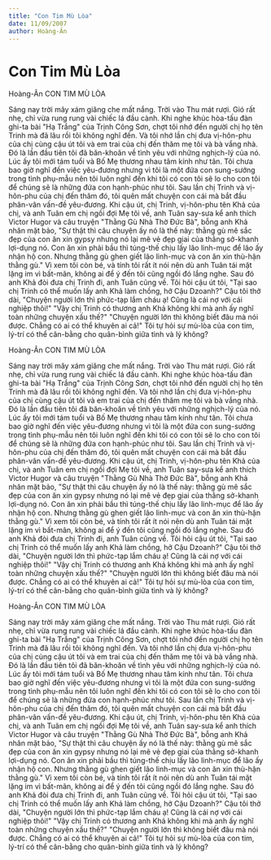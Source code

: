 ```yaml
---
title: "Con Tim Mù Lòa"
date: 11/09/2007
author: Hoàng-Ân
---
```


# Con Tim Mù Lòa

Hoàng-Ân
CON TIM MÙ LÒA


   Sáng nay trời mây xám giăng che mất nắng.  Trời vào Thu mát rượi.  Gió rất nhẹ, chỉ vừa rung rung vài chiếc lá đầu cành.  Khi nghe khúc hòa-tấu đàn ghi-ta bài "Hạ Trắng" của Trịnh Công Sơn, chợt tôi nhớ đến người chị họ tên Trinh mà đã lâu rồi tôi không nghĩ đến.  Và tôi nhớ lần chị đưa vị-hôn-phu của chị cùng cậu út tôi và em trai của chị đến thăm mẹ tôi và bà vắng nhà.  Đó là lần đầu tiên tôi đã băn-khoăn về tình yêu với những nghịch-lý của nó.
    Lúc ấy tôi mới tám tuổi và Bố Mẹ thương nhau tâm kính như tân.  Tôi chưa bao giờ nghĩ đến việc yêu-đương nhưng vì tôi là một đứa con sung-sướng trong tình phụ-mẫu nên tôi luôn nghĩ đến khi tôi có con tôi sẽ lo cho con tôi để chúng sẽ là những đứa con hạnh-phúc như tôi.  Sau lần chị Trinh và vị-hôn-phu của chị đến thăm đó, tôi quên mất chuyện con cái mà bắt đầu phân-vân vấn-đề yêu-đương.
   Khi cậu út, chị Trinh, vị-hôn-phu tên Khả của chị, và anh Tuân em chị ngồi đợi Mẹ tôi về, anh Tuân say-sưa kể anh thích Victor Hugor và câu truyện "Thằng Gù Nhà Thờ Đức Bà", bỗng anh Khả nhăn mặt bảo, "Sự thật thì câu chuyện ấy nó là thế này: thằng gù mê sắc đẹp của con ăn xin gypsy nhưng nó lại mê vẻ đẹp giai của thằng sở-khanh lợi-dụng nó.  Con ăn xin phải bầu thì túng-thế chịu lấy lão linh-mục để lão ấy nhận hộ con.  Nhưng thằng gù ghen giết lão linh-mục và con ăn xin thù-hận thằng gù."
    Vì xem tôi còn bé, và tính tôi rất ít nói nên dù anh Tuân tái mặt lặng im vì bất-mãn, không ai để ý đến tôi cũng ngồi đó lắng nghe.  Sau đó anh Khả đòi đưa chị Trinh đi, anh Tuân cũng về.  Tôi hỏi cậu út tôi, "Tại sao chị Trinh có thể muốn lấy anh Khả làm chồng, hở Cậu Dzoanh?"  Cậu tôi thở dài, "Chuyện người lớn thì phức-tạp lắm cháu ạ!  Cũng là cái nợ với cái nghiệp thôi!"  "Vậy chị Trinh có thương anh Khả không khi mà anh ấy nghĩ toàn những chuyện xấu thế?"  "Chuyện người lớn thì không biết đâu mà nói được.  Chẳng có ai có thể khuyên ai cả!"
     Tôi tự hỏi sự mù-lòa của con tim, lý-trí có thể cân-bằng cho quân-bình giữa tình và lý không?

Hoàng-Ân
CON TIM MÙ LÒA


   Sáng nay trời mây xám giăng che mất nắng.  Trời vào Thu mát rượi.  Gió rất nhẹ, chỉ vừa rung rung vài chiếc lá đầu cành.  Khi nghe khúc hòa-tấu đàn ghi-ta bài "Hạ Trắng" của Trịnh Công Sơn, chợt tôi nhớ đến người chị họ tên Trinh mà đã lâu rồi tôi không nghĩ đến.  Và tôi nhớ lần chị đưa vị-hôn-phu của chị cùng cậu út tôi và em trai của chị đến thăm mẹ tôi và bà vắng nhà.  Đó là lần đầu tiên tôi đã băn-khoăn về tình yêu với những nghịch-lý của nó.
    Lúc ấy tôi mới tám tuổi và Bố Mẹ thương nhau tâm kính như tân.  Tôi chưa bao giờ nghĩ đến việc yêu-đương nhưng vì tôi là một đứa con sung-sướng trong tình phụ-mẫu nên tôi luôn nghĩ đến khi tôi có con tôi sẽ lo cho con tôi để chúng sẽ là những đứa con hạnh-phúc như tôi.  Sau lần chị Trinh và vị-hôn-phu của chị đến thăm đó, tôi quên mất chuyện con cái mà bắt đầu phân-vân vấn-đề yêu-đương.
   Khi cậu út, chị Trinh, vị-hôn-phu tên Khả của chị, và anh Tuân em chị ngồi đợi Mẹ tôi về, anh Tuân say-sưa kể anh thích Victor Hugor và câu truyện "Thằng Gù Nhà Thờ Đức Bà", bỗng anh Khả nhăn mặt bảo, "Sự thật thì câu chuyện ấy nó là thế này: thằng gù mê sắc đẹp của con ăn xin gypsy nhưng nó lại mê vẻ đẹp giai của thằng sở-khanh lợi-dụng nó.  Con ăn xin phải bầu thì túng-thế chịu lấy lão linh-mục để lão ấy nhận hộ con.  Nhưng thằng gù ghen giết lão linh-mục và con ăn xin thù-hận thằng gù."
    Vì xem tôi còn bé, và tính tôi rất ít nói nên dù anh Tuân tái mặt lặng im vì bất-mãn, không ai để ý đến tôi cũng ngồi đó lắng nghe.  Sau đó anh Khả đòi đưa chị Trinh đi, anh Tuân cũng về.  Tôi hỏi cậu út tôi, "Tại sao chị Trinh có thể muốn lấy anh Khả làm chồng, hở Cậu Dzoanh?"  Cậu tôi thở dài, "Chuyện người lớn thì phức-tạp lắm cháu ạ!  Cũng là cái nợ với cái nghiệp thôi!"  "Vậy chị Trinh có thương anh Khả không khi mà anh ấy nghĩ toàn những chuyện xấu thế?"  "Chuyện người lớn thì không biết đâu mà nói được.  Chẳng có ai có thể khuyên ai cả!"
     Tôi tự hỏi sự mù-lòa của con tim, lý-trí có thể cân-bằng cho quân-bình giữa tình và lý không?

Hoàng-Ân
CON TIM MÙ LÒA


   Sáng nay trời mây xám giăng che mất nắng.  Trời vào Thu mát rượi.  Gió rất nhẹ, chỉ vừa rung rung vài chiếc lá đầu cành.  Khi nghe khúc hòa-tấu đàn ghi-ta bài "Hạ Trắng" của Trịnh Công Sơn, chợt tôi nhớ đến người chị họ tên Trinh mà đã lâu rồi tôi không nghĩ đến.  Và tôi nhớ lần chị đưa vị-hôn-phu của chị cùng cậu út tôi và em trai của chị đến thăm mẹ tôi và bà vắng nhà.  Đó là lần đầu tiên tôi đã băn-khoăn về tình yêu với những nghịch-lý của nó.
    Lúc ấy tôi mới tám tuổi và Bố Mẹ thương nhau tâm kính như tân.  Tôi chưa bao giờ nghĩ đến việc yêu-đương nhưng vì tôi là một đứa con sung-sướng trong tình phụ-mẫu nên tôi luôn nghĩ đến khi tôi có con tôi sẽ lo cho con tôi để chúng sẽ là những đứa con hạnh-phúc như tôi.  Sau lần chị Trinh và vị-hôn-phu của chị đến thăm đó, tôi quên mất chuyện con cái mà bắt đầu phân-vân vấn-đề yêu-đương.
   Khi cậu út, chị Trinh, vị-hôn-phu tên Khả của chị, và anh Tuân em chị ngồi đợi Mẹ tôi về, anh Tuân say-sưa kể anh thích Victor Hugor và câu truyện "Thằng Gù Nhà Thờ Đức Bà", bỗng anh Khả nhăn mặt bảo, "Sự thật thì câu chuyện ấy nó là thế này: thằng gù mê sắc đẹp của con ăn xin gypsy nhưng nó lại mê vẻ đẹp giai của thằng sở-khanh lợi-dụng nó.  Con ăn xin phải bầu thì túng-thế chịu lấy lão linh-mục để lão ấy nhận hộ con.  Nhưng thằng gù ghen giết lão linh-mục và con ăn xin thù-hận thằng gù."
    Vì xem tôi còn bé, và tính tôi rất ít nói nên dù anh Tuân tái mặt lặng im vì bất-mãn, không ai để ý đến tôi cũng ngồi đó lắng nghe.  Sau đó anh Khả đòi đưa chị Trinh đi, anh Tuân cũng về.  Tôi hỏi cậu út tôi, "Tại sao chị Trinh có thể muốn lấy anh Khả làm chồng, hở Cậu Dzoanh?"  Cậu tôi thở dài, "Chuyện người lớn thì phức-tạp lắm cháu ạ!  Cũng là cái nợ với cái nghiệp thôi!"  "Vậy chị Trinh có thương anh Khả không khi mà anh ấy nghĩ toàn những chuyện xấu thế?"  "Chuyện người lớn thì không biết đâu mà nói được.  Chẳng có ai có thể khuyên ai cả!"
     Tôi tự hỏi sự mù-lòa của con tim, lý-trí có thể cân-bằng cho quân-bình giữa tình và lý không?

